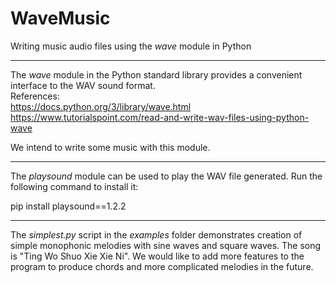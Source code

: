 # WaveMusic
Writing music audio files using the *wave* module in Python  

----
The *wave* module in the Python standard library provides a convenient interface to the WAV sound format.  
References:  
<https://docs.python.org/3/library/wave.html>  
<https://www.tutorialspoint.com/read-and-write-wav-files-using-python-wave>  

We intend to write some music with this module.  

----

The *playsound* module can be used to play the WAV file generated. Run the following command to install it:

  pip install playsound==1.2.2

----

The *simplest.py* script in the *examples* folder demonstrates creation of simple monophonic melodies with sine waves and square waves. The song is "Ting Wo Shuo Xie Xie Ni". We would like to add more features to the program to produce chords and more complicated melodies in the future.  
